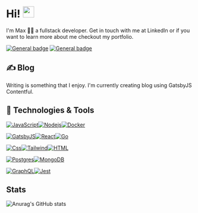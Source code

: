 # Hi! <img src="https://raw.githubusercontent.com/MartinHeinz/MartinHeinz/master/wave.gif" width="30px">

I'm Max 👨‍💻 a fullstack developer. 
Get in touch with me at LinkedIn or if you want to learn more about me checkout my portfolio.

[![General badge](https://img.shields.io/badge/LinkedIn-0077B5?style=for-the-badge&logo=linkedin&logoColor=white)](https://www.linkedin.com/in/maxanderberg/) [![General badge](https://img.shields.io/badge/portfolio-ffb86c?style=for-the-badge&logo=gmail&logoColor=white)](https://maxanderberg.se/)

<!-- [![GitHub](https://img.shields.io/badge/GitHub-181717?style=for-the-badge&logo=github&logoColor=white)]() -->


## ✍️ Blog

Writing is something that I enjoy. I'm currently creating blog using GatsbyJS Contentful.
<!-- [![General badge](https://img.shields.io/badge/Blog-12100E?style=for-the-badge&logo=medium&logoColor=white)]()  -->

## 🔧 Technologies & Tools

[![JavaScript](https://img.shields.io/badge/JavaScript-F7DF1E?style=for-the-badge&logo=javascript&logoColor=black)]()[![Nodejs](https://img.shields.io/badge/Node.js-339933?style=for-the-badge&logo=node.js&logoColor=white)]()[![Docker](https://img.shields.io/badge/Docker-2496ED?style=for-the-badge&logo=Docker&logoColor=white)]()


[![GatsbyJS](https://img.shields.io/badge/GatsbyJS-663399?style=for-the-badge&logo=gatsby&logoColor=white)]()[![React](https://img.shields.io/badge/React-61DAFB?style=for-the-badge&logo=react&logoColor=black)]()[![Go](https://img.shields.io/badge/go-00ADD8?style=for-the-badge&logo=Go&logoColor=white)]()


[![Css](https://img.shields.io/badge/css-1572B6?style=for-the-badge&logo=css3&logoColor=white)]()[![Tailwind](https://img.shields.io/badge/Tailwind-06B6D4?style=for-the-badge&logo=tailwindcss&logoColor=white)]()[![HTML](https://img.shields.io/badge/html-E34F26?style=for-the-badge&logo=html5&logoColor=white)]()


[![Postgres](https://img.shields.io/badge/Postgres-4169E1?style=for-the-badge&logo=Postgresql&logoColor=white)]()[![MongoDB](https://img.shields.io/badge/MongoDB-47A248?style=for-the-badge&logo=MongoDB&logoColor=white)]()

[![GraphQL](https://img.shields.io/badge/Graphql-E10098?style=for-the-badge&logo=graphql&logoColor=white)]()[![Jest](https://img.shields.io/badge/Jest-C21325?style=for-the-badge&logo=Jest&logoColor=white)]()


## Stats
![Anurag's GitHub stats](https://github-readme-stats.vercel.app/api?username=maxanderberg&show_icons=true&theme=dracula)
